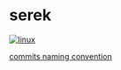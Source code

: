# serek

[![linux](https://github.com/raidgar98/serek/actions/workflows/linux.yml/badge.svg)](https://github.com/raidgar98/serek/actions/workflows/linux.yml)


[commits naming convention](https://gitmoji.dev/)
